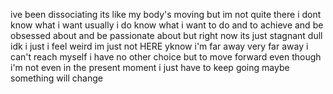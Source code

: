 ive been dissociating
its like my body's moving but im not quite there
i dont know what i want
usually i do know what i want to do and to achieve and be obsessed about and be passionate about
but right now its just
stagnant
dull
idk i just
i feel weird 
im just not HERE yknow
i'm far away
very far away
i can't reach myself
i have no other choice but to move forward
even though i'm not even in the present moment
i just have to keep going
maybe something will change